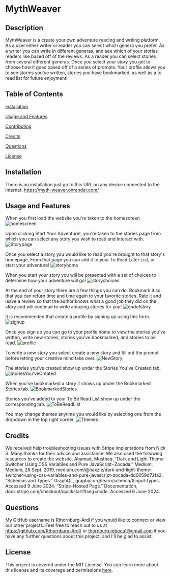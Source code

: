 # MythWeaver
## Description

MythWeaver is a create your own adventure reading and writing platform. As a user either writer or reader you can select which genera you prefer. As a writer you can write in different generas, and see which of your stories readers like based off of the reviews. As a reader you can select stories from several different generas.  Once you select your story you get to choose how it goes based off of a series of prompts. Your profile allows you to see stories you've written, stories you have bookmarked, as well as a to read list for future enjoyment!

## Table of Contents

[Installation](#installation)

[Usage and Features](#usage-and-features)

[Contributing](#contributing)

[Credits](#credits)

[Questions](#questions)

[License](#license)

## Installation
There is no installation just go to this URL on any device connected to the internet. https://myth-weaver.onrender.com/


## Usage and Features
When you first load the website you're taken to the homescreen 
![homescreen](/assets/Screenshot1.png)

Upon clicking Start Your Adventure!, you're taken to the stories page from which you can select any story you wish to read and interact with.
![Storypage](/assets/Screenshot4.png)

Once you select a story you would like to read you're brought to that story's homepage. From that page you can add it to your To Read Later List, or start your adventure!
![storyhome](/assets/Screenshot5.png)

When you start your story you will be presented with a set of choices to determine how your adventure will go!
![storychoices](/assets/Screenshot6.png)

At the end of your story there are a few things you can do. Bookmark it so that you can return time and time again to your favorite stories. Rate it and leave a review so that the author knows what a good job they did on the story and will continue to write amazing stories for you!
![endofstory](/assets/Screenshot7.png)

It is recommended that create a profile by signing up using this form.
![signup](/assets/Screenshot2.png)

Once you sign up you can go to your profile home to view the stories you've written, write new stories, stories you've bookmarked, and stories to be read.
![profile](/assets/Screenshot10.png)

To write a new story you select create a new story and fill out the prompt before letting your creative mind take over.
![NewStory](/assets/Screenshot11.png)

The stories you've created show up under the Stories You've Created tab.
![StoriesYou'veCreated](/assets/Screenshot12.png)

When you've bookmarked a story it shows up under the Bookmarked Stories tab.
![BookmarkedStories](/assets/Screenshot13.png)

Stories you've added to your To Be Read List show up under the corresponding tab.
![ToBeReadList](/assets/Screenshot14.png)

You may change themes anytime you would like by selecting one from the dropdown in the top right corner.
![Themes](/assets/Screenshot9.png)


## Credits

We received help troubleshooting issues with Stripe implentations from Nick S. Many thanks for their advice and assistance! 
We also used the following resources to create the website.
Ahamad, Musthaq. “Dark and Light Theme Switcher Using CSS Variables and Pure JavaScript - Zocada.” Medium, Medium, 28 Sept. 2019, medium.com/@haxzie/dark-and-light-theme-switcher-using-css-variables-and-pure-javascript-zocada-dd0059d72fa2. 
“Schemas and Types.” GraphQL, graphql.org/learn/schema/#input-types. Accessed 9 June 2024. 
“Stripe-Hosted Page.” Documentation, docs.stripe.com/checkout/quickstart?lang=node. Accessed 6 June 2024. 


## Questions

My GitHub username is Rthornburg-Ardi if you would like to connect or view our other projects. Feel free to reach out to us at https://github.com/Rthornburg-Ardi/ or thornburg.rebeca1@gmail.com if you have any further questions about this project, and I'll be glad to assist.

## License

This project is covered under the MIT License. You can learn more about this license and its coverage and permissions [here](https://opensource.org/licenses/MIT).